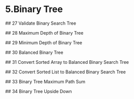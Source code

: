 # 5.Binary Tree

\#\# 27 Validate Binary Search Tree

\#\# 28 Maximum Depth of Binary Tree

\#\# 29 Minimum Depth of Binary Tree

\#\# 30 Balanced Binary Tree

\#\# 31 Convert Sorted Array to Balanced Binary Search Tree

\#\# 32 Convert Sorted List to Balanced Binary Search Tree

\#\# 33 Binary Tree Maximum Path Sum

\#\# 34 Binary Tree Upside Down
